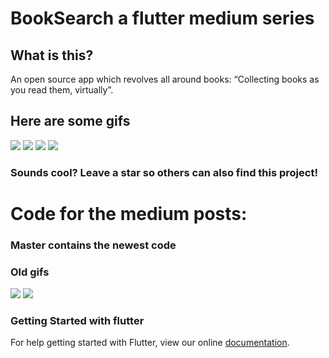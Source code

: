 # BookSearch a flutter medium series 

## What is this?
An open source app which revolves all around books: “Collecting books as you read them, virtually”.



## Here are some gifs

![](https://github.com/Norbert515/BookSearch/blob/dev/readmeAssets/fade_in_myCollection_gif.gif)
![](https://github.com/Norbert515/BookSearch/blob/dev/readmeAssets/search_gif.gif)
![](https://github.com/Norbert515/BookSearch/blob/dev/readmeAssets/unlocking_gif.gif)
![](https://github.com/Norbert515/BookSearch/blob/dev/readmeAssets/stamps.png)

### Sounds cool? Leave a star so others can also find this project!





# Code for the medium posts:

### Master contains the newest code






### Old gifs
![](https://github.com/Norbert515/BookSearch/blob/master/readmeAssets/first.gif)
![](https://github.com/Norbert515/BookSearch/blob/master/readmeAssets/second.gif)

### Getting Started with flutter

For help getting started with Flutter, view our online
[documentation](http://flutter.io/).
